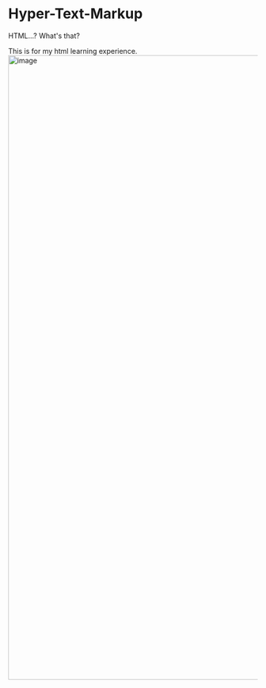 # Hyper-Text-Markup
HTML...? What's that?

This is for my html learning experience.<img width="1262" alt="image" src="https://user-images.githubusercontent.com/104099162/210861138-2464b144-c9fc-44dd-9a28-239a7196354f.png">
